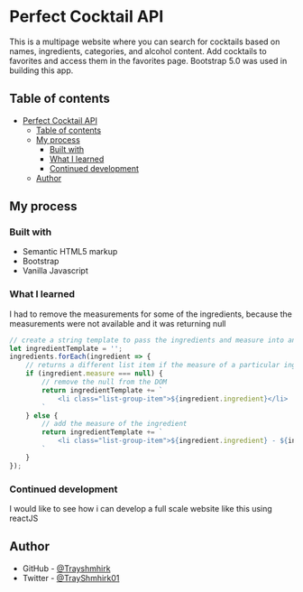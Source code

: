 # Perfect Cocktail API

This is a  multipage website where you can search for cocktails based on names, ingredients, categories, and alcohol content. Add cocktails to favorites and access them in the favorites page. Bootstrap 5.0 was used in building this app.

## Table of contents
- [Perfect Cocktail API](#perfect-cocktail-api)
  - [Table of contents](#table-of-contents)
  - [My process](#my-process)
    - [Built with](#built-with)
    - [What I learned](#what-i-learned)
    - [Continued development](#continued-development)
  - [Author](#author)


## My process

### Built with

- Semantic HTML5 markup
- Bootstrap
- Vanilla Javascript


### What I learned

I had to remove the measurements for some of the ingredients, because the measurements were not available and it was returning null

```js
// create a string template to pass the ingredients and measure into and return the string into the function to be called at the deignated site
let ingredientTemplate = '';
ingredients.forEach(ingredient => {
    // returns a different list item if the measure of a particular ingredient is null from the API
    if (ingredient.measure === null) {
        // remove the null from the DOM
        return ingredientTemplate += `
            <li class="list-group-item">${ingredient.ingredient}</li>
        `
    } else {
        // add the measure of the ingredient
        return ingredientTemplate += `
            <li class="list-group-item">${ingredient.ingredient} - ${ingredient.measure}</li>
        `
    } 
});

```

### Continued development
I would like to see how i can develop a full scale website like this using reactJS


## Author

- GitHub - [@Trayshmhirk](https://github.com/Trayshmhirk)
- Twitter - [@TrayShmhirk01](https://www.twitter.com/TrayShmhirk01)

